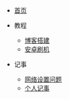 <!-- _navbar.md -->

* [首页](README)

* 教程
  * [博客搭建](guide/blog_guide.md)
  * [安卓刷机](guide/android.md)

* 记事
  * [网络设置问题](notes/1.md)
  * [个人记事](notes/my-notes.md)